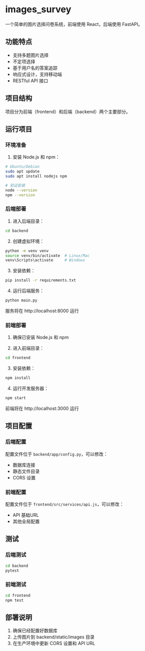 # images_survey

一个简单的图片选择问卷系统，前端使用 React，后端使用 FastAPI。

## 功能特点

- 支持多题图片选择
- 不定项选择
- 基于用户名的答案追踪
- 响应式设计，支持移动端
- RESTful API 接口

## 项目结构

项目分为前端（frontend）和后端（backend）两个主要部分。

## 运行项目

### 环境准备

1. 安装 Node.js 和 npm：
```bash
# Ubuntu/Debian
sudo apt update
sudo apt install nodejs npm

# 验证安装
node --version
npm --version
```

### 后端部署

1. 进入后端目录：
```bash
cd backend
```

2. 创建虚拟环境：
```bash
python -m venv venv
source venv/bin/activate  # Linux/Mac
venv\Scripts\activate     # Windows
```

3. 安装依赖：
```bash
pip install -r requirements.txt
```

4. 运行后端服务：
```bash
python main.py
```

服务将在 http://localhost:8000 运行

### 前端部署

1. 确保已安装 Node.js 和 npm

2. 进入前端目录：
```bash
cd frontend
```

3. 安装依赖：
```bash
npm install
```

4. 运行开发服务器：
```bash
npm start
```

前端将在 http://localhost:3000 运行

## 项目配置

### 后端配置

配置文件位于 `backend/app/config.py`，可以修改：
- 数据库连接
- 静态文件目录
- CORS 设置

### 前端配置

配置文件位于 `frontend/src/services/api.js`，可以修改：
- API 基础URL
- 其他全局配置

## 测试

### 后端测试
```bash
cd backend
pytest
```

### 前端测试
```bash
cd frontend
npm test
```

## 部署说明

1. 确保已经配置好数据库
2. 上传图片到 backend/static/images 目录
3. 在生产环境中更新 CORS 设置和 API URL